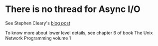 # There is no thread for Async I/O

See Stephen Cleary's [blog post](https://blog.stephencleary.com/2013/11/there-is-no-thread.html)

To know more about lower level details, see chapter 6 of book The Unix Network Programming volume 1